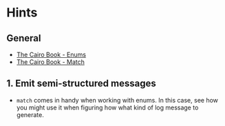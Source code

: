 # Hints

## General

- [The Cairo Book - Enums][tcb-enums]
- [The Cairo Book - Match][tcb-match]

## 1. Emit semi-structured messages

- `match` comes in handy when working with enums.
  In this case, see how you might use it when figuring how what kind of log message to generate.

[tcb-enums]: https://book.cairo-lang.org/ch06-01-enums.html
[tcb-match]: https://book.cairo-lang.org/ch06-02-the-match-control-flow-construct.html
